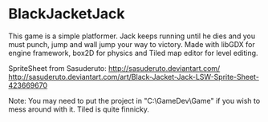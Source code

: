 # BlackJacketJack
This game is a simple platformer. Jack keeps running until he dies and you must punch, jump and wall jump your way to victory. Made with libGDX for engine framework, box2D for physics and Tiled map editor for level editing.

SpriteSheet from Sasuderuto: 
http://sasuderuto.deviantart.com/
http://sasuderuto.deviantart.com/art/Black-Jacket-Jack-LSW-Sprite-Sheet-423669670

Note: You may need to put the project in "C:\GameDev\Game" if you wish to mess around with it. Tiled is quite finnicky.

